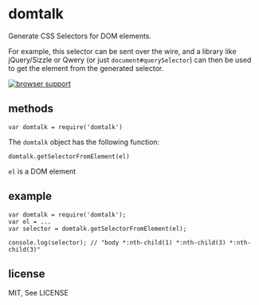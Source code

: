 domtalk
========

Generate CSS Selectors for DOM elements. 

For example, this selector can be sent over the wire, and a library like jQuery/Sizzle or Qwery (or just `document#querySelector`) can then be used to get the element from the generated selector.

[![browser support](https://ci.testling.com/rishihahs/domtalk.png)](https://ci.testling.com/rishihahs/domtalk)

methods
--------

    var domtalk = require('domtalk')
    
The `domtalk` object has the following function:

    domtalk.getSelectorFromElement(el)
    
`el` is a DOM element

example
--------

    var domtalk = require('domtalk');
    var el = ...
    var selector = domtalk.getSelectorFromElement(el);
    
    console.log(selector); // "body *:nth-child(1) *:nth-child(3) *:nth-child(3)"
    

license
-------

MIT, See LICENSE